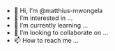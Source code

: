 - 👋 Hi, I’m @matthius-mwongela
- 👀 I’m interested in ...
- 🌱 I’m currently learning ...
- 💞️ I’m looking to collaborate on ...
- 📫 How to reach me ...

<!---
matthius-mwongela/matthius-mwongela is a ✨ special ✨ repository because its `README.md` (this file) appears on your GitHub profile.
You can click the Preview link to take a look at your changes.
--->
